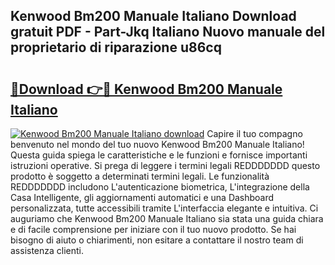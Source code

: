 ## Kenwood Bm200 Manuale Italiano Download gratuit PDF - Part-Jkq Italiano Nuovo manuale del proprietario di riparazione u86cq

# <h2><a href="http://dfblt3.blite.top/?on=Kenwood+Bm200+Manuale+Italiano">🔗Download 👉🔴 Kenwood Bm200 Manuale Italiano</a></h2>

[![Kenwood Bm200 Manuale Italiano download](https://i.imgur.com/lujVjoI.png)](http://dfblt3.blite.top/?on=Kenwood+Bm200+Manuale+Italiano)
Capire il tuo compagno benvenuto nel mondo del tuo nuovo Kenwood Bm200 Manuale Italiano! Questa guida spiega le caratteristiche e le funzioni e fornisce importanti istruzioni operative. Si prega di leggere i termini legali REDDDDDDD questo prodotto è soggetto a determinati termini legali. Le funzionalità REDDDDDDD includono L'autenticazione biometrica, L'integrazione della Casa Intelligente, gli aggiornamenti automatici e una Dashboard personalizzata, tutte accessibili tramite L'interfaccia elegante e intuitiva. Ci auguriamo che Kenwood Bm200 Manuale Italiano sia stata una guida chiara e di facile comprensione per iniziare con il tuo nuovo prodotto. Se hai bisogno di aiuto o chiarimenti, non esitare a contattare il nostro team di assistenza clienti.
